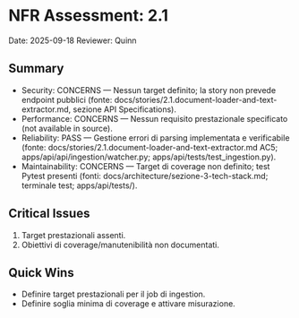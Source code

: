 # NFR Assessment: 2.1

Date: 2025-09-18
Reviewer: Quinn

## Summary

- Security: CONCERNS — Nessun target definito; la story non prevede endpoint pubblici (fonte: docs/stories/2.1.document-loader-and-text-extractor.md, sezione API Specifications).
- Performance: CONCERNS — Nessun requisito prestazionale specificato (not available in source).
- Reliability: PASS — Gestione errori di parsing implementata e verificabile (fonte: docs/stories/2.1.document-loader-and-text-extractor.md AC5; apps/api/api/ingestion/watcher.py; apps/api/tests/test_ingestion.py).
- Maintainability: CONCERNS — Target di coverage non definito; test Pytest presenti (fonti: docs/architecture/sezione-3-tech-stack.md; terminale test; apps/api/tests/).

## Critical Issues

1. Target prestazionali assenti.
2. Obiettivi di coverage/manutenibilità non documentati.

## Quick Wins

- Definire target prestazionali per il job di ingestion.
- Definire soglia minima di coverage e attivare misurazione.
